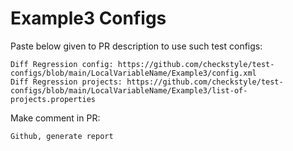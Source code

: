 # Example3 Configs
Paste below given to PR description to use such test configs:
```
Diff Regression config: https://github.com/checkstyle/test-configs/blob/main/LocalVariableName/Example3/config.xml
Diff Regression projects: https://github.com/checkstyle/test-configs/blob/main/LocalVariableName/Example3/list-of-projects.properties
```
Make comment in PR:
```
Github, generate report
```
